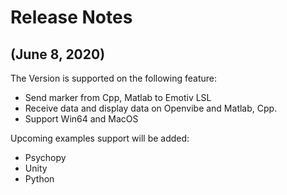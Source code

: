 # <a id="release-notes"></a>Release Notes

## (June 8, 2020)
The Version is supported on the following feature:
- Send marker from Cpp, Matlab to Emotiv LSL
- Receive data and display data on Openvibe and Matlab, Cpp.
- Support Win64 and MacOS

Upcoming examples support will be added:
 - Psychopy
 - Unity
 - Python